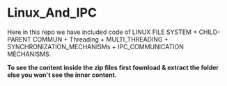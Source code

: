 # Linux_And_IPC
Here in this repo we have included code of LINUX FILE SYSTEM + CHILD-PARENT COMMUN + Threading + MULTI_THREADING + SYNCHRONIZATION_MECHANISMs + IPC_COMMUNICATION MECHANISMS.

****To see the content inside the zip files first fownload & extract the folder else you won't see the inner content.****
